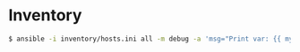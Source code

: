 # Inventory

```sh
$ ansible -i inventory/hosts.ini all -m debug -a 'msg="Print var: {{ my_list }}"'
```
